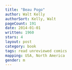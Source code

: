```yaml
---
title: "Beau Pogo"
author: Walt Kelly
authorSort: Kelly, Walt
pageCount: 191
date: 2014-01-01
written: 1960
stars: 4
layout: post
category: book
tags: read unreviewed comics
mapping: USA, North America
gender: m
---
```


